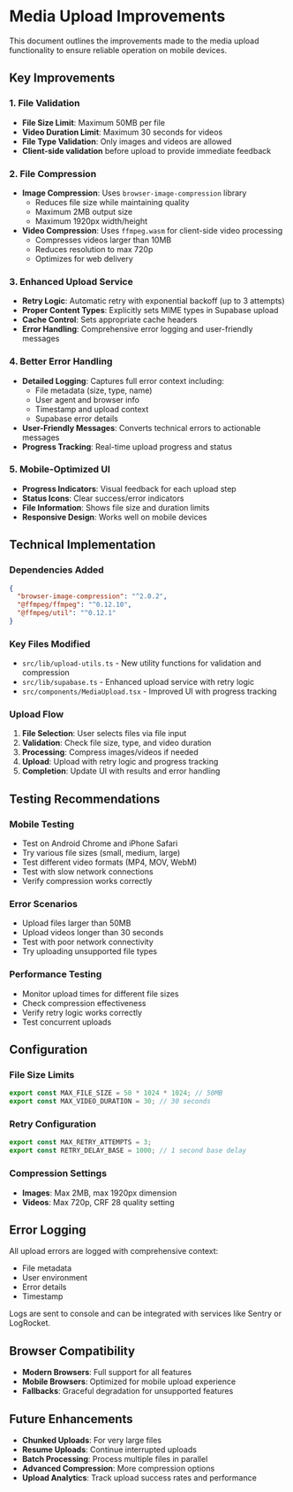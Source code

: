# Media Upload Improvements

This document outlines the improvements made to the media upload functionality to ensure reliable operation on mobile devices.

## Key Improvements

### 1. File Validation

- **File Size Limit**: Maximum 50MB per file
- **Video Duration Limit**: Maximum 30 seconds for videos
- **File Type Validation**: Only images and videos are allowed
- **Client-side validation** before upload to provide immediate feedback

### 2. File Compression

- **Image Compression**: Uses `browser-image-compression` library
  - Reduces file size while maintaining quality
  - Maximum 2MB output size
  - Maximum 1920px width/height
- **Video Compression**: Uses `ffmpeg.wasm` for client-side video processing
  - Compresses videos larger than 10MB
  - Reduces resolution to max 720p
  - Optimizes for web delivery

### 3. Enhanced Upload Service

- **Retry Logic**: Automatic retry with exponential backoff (up to 3 attempts)
- **Proper Content Types**: Explicitly sets MIME types in Supabase upload
- **Cache Control**: Sets appropriate cache headers
- **Error Handling**: Comprehensive error logging and user-friendly messages

### 4. Better Error Handling

- **Detailed Logging**: Captures full error context including:
  - File metadata (size, type, name)
  - User agent and browser info
  - Timestamp and upload context
  - Supabase error details
- **User-Friendly Messages**: Converts technical errors to actionable messages
- **Progress Tracking**: Real-time upload progress and status

### 5. Mobile-Optimized UI

- **Progress Indicators**: Visual feedback for each upload step
- **Status Icons**: Clear success/error indicators
- **File Information**: Shows file size and duration limits
- **Responsive Design**: Works well on mobile devices

## Technical Implementation

### Dependencies Added

```json
{
  "browser-image-compression": "^2.0.2",
  "@ffmpeg/ffmpeg": "^0.12.10",
  "@ffmpeg/util": "^0.12.1"
}
```

### Key Files Modified

- `src/lib/upload-utils.ts` - New utility functions for validation and compression
- `src/lib/supabase.ts` - Enhanced upload service with retry logic
- `src/components/MediaUpload.tsx` - Improved UI with progress tracking

### Upload Flow

1. **File Selection**: User selects files via file input
2. **Validation**: Check file size, type, and video duration
3. **Processing**: Compress images/videos if needed
4. **Upload**: Upload with retry logic and progress tracking
5. **Completion**: Update UI with results and error handling

## Testing Recommendations

### Mobile Testing

- Test on Android Chrome and iPhone Safari
- Try various file sizes (small, medium, large)
- Test different video formats (MP4, MOV, WebM)
- Test with slow network connections
- Verify compression works correctly

### Error Scenarios

- Upload files larger than 50MB
- Upload videos longer than 30 seconds
- Test with poor network connectivity
- Try uploading unsupported file types

### Performance Testing

- Monitor upload times for different file sizes
- Check compression effectiveness
- Verify retry logic works correctly
- Test concurrent uploads

## Configuration

### File Size Limits

```typescript
export const MAX_FILE_SIZE = 50 * 1024 * 1024; // 50MB
export const MAX_VIDEO_DURATION = 30; // 30 seconds
```

### Retry Configuration

```typescript
export const MAX_RETRY_ATTEMPTS = 3;
export const RETRY_DELAY_BASE = 1000; // 1 second base delay
```

### Compression Settings

- **Images**: Max 2MB, max 1920px dimension
- **Videos**: Max 720p, CRF 28 quality setting

## Error Logging

All upload errors are logged with comprehensive context:

- File metadata
- User environment
- Error details
- Timestamp

Logs are sent to console and can be integrated with services like Sentry or LogRocket.

## Browser Compatibility

- **Modern Browsers**: Full support for all features
- **Mobile Browsers**: Optimized for mobile upload experience
- **Fallbacks**: Graceful degradation for unsupported features

## Future Enhancements

- **Chunked Uploads**: For very large files
- **Resume Uploads**: Continue interrupted uploads
- **Batch Processing**: Process multiple files in parallel
- **Advanced Compression**: More compression options
- **Upload Analytics**: Track upload success rates and performance

